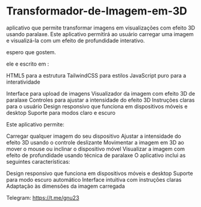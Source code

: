 # Transformador-de-Imagem-em-3D
 aplicativo que permite transformar imagens em visualizações com efeito 3D usando paralaxe. Este aplicativo permitirá ao usuário carregar uma imagem e visualizá-la com um efeito de profundidade interativo.

 espero que gostem.

 ele e escrito em :

 HTML5 para a estrutura
TailwindCSS para estilos
JavaScript puro para a interatividade

Interface para upload de imagens
Visualizador da imagem com efeito 3D de paralaxe
Controles para ajustar a intensidade do efeito 3D
Instruções claras para o usuário
Design responsivo que funciona em dispositivos móveis e desktop
Suporte para modos claro e escuro

Este aplicativo permite:

Carregar qualquer imagem do seu dispositivo
Ajustar a intensidade do efeito 3D usando o controle deslizante
Movimentar a imagem em 3D ao mover o mouse ou inclinar o dispositivo móvel
Visualizar a imagem com efeito de profundidade usando técnica de paralaxe
O aplicativo inclui as seguintes características:

Design responsivo que funciona em dispositivos móveis e desktop
Suporte para modo escuro automático
Interface intuitiva com instruções claras
Adaptação às dimensões da imagem carregada

Telegram: https://t.me/gnu23
